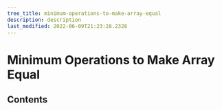 ```yaml
---
tree_title: minimum-operations-to-make-array-equal
description: description
last_modified: 2022-06-09T21:23:28.2328
---
```


# Minimum Operations to Make Array Equal

## Contents
